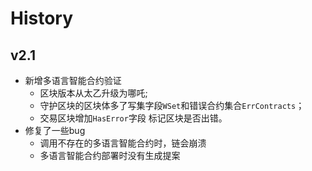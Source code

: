 # History
## v2.1
-  新增多语言智能合约验证
   - 区块版本从太乙升级为哪吒;
   - 守护区块的区块体多了写集字段`WSet`和错误合约集合`ErrContracts`；
   - 交易区块增加`HasError`字段 标记区块是否出错。
- 修复了一些bug
  - 调用不存在的多语言智能合约时，链会崩溃
  - 多语言智能合约部署时没有生成提案

